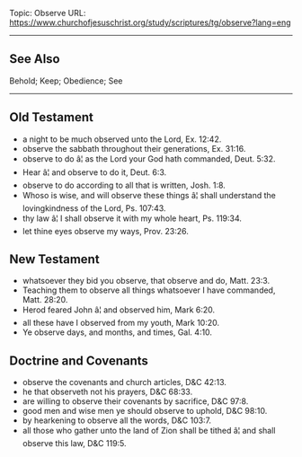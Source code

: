 Topic: Observe
URL: https://www.churchofjesuschrist.org/study/scriptures/tg/observe?lang=eng

---

## See Also

Behold; Keep; Obedience; See

---

## Old Testament

- a night to be much observed unto the Lord, Ex. 12:42.
- observe the sabbath throughout their generations, Ex. 31:16.
- observe to do â¦ as the Lord your God hath commanded, Deut. 5:32.
- Hear â¦ and observe to do it, Deut. 6:3.
- observe to do according to all that is written, Josh. 1:8.
- Whoso is wise, and will observe these things â¦ shall understand the lovingkindness of the Lord, Ps. 107:43.
- thy law â¦ I shall observe it with my whole heart, Ps. 119:34.
- let thine eyes observe my ways, Prov. 23:26.

## New Testament

- whatsoever they bid you observe, that observe and do, Matt. 23:3.
- Teaching them to observe all things whatsoever I have commanded, Matt. 28:20.
- Herod feared John â¦ and observed him, Mark 6:20.
- all these have I observed from my youth, Mark 10:20.
- Ye observe days, and months, and times, Gal. 4:10.

## Doctrine and Covenants

- observe the covenants and church articles, D&C 42:13.
- he that observeth not his prayers, D&C 68:33.
- are willing to observe their covenants by sacrifice, D&C 97:8.
- good men and wise men ye should observe to uphold, D&C 98:10.
- by hearkening to observe all the words, D&C 103:7.
- all those who gather unto the land of Zion shall be tithed â¦ and shall observe this law, D&C 119:5.

